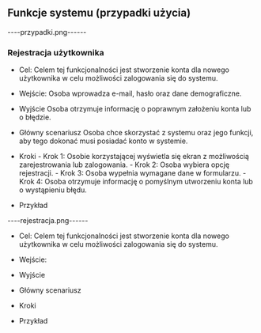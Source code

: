 ## **Funkcje systemu** (przypadki użycia)

----przypadki.png------


### Rejestracja użytkownika

* Cel: 
        Celem tej funkcjonalności jest stworzenie konta dla nowego użytkownika w celu możliwości zalogowania się do systemu.
* Wejście:
        Osoba wprowadza e-mail, hasło oraz dane demograficzne.
* Wyjście
        Osoba otrzymuje informację o poprawnym założeniu konta lub o  błędzie.
* Główny scenariusz
        Osoba chce skorzystać z systemu oraz jego funkcji, aby tego dokonać musi posiadać konto w systemie.
* Kroki
        - Krok 1: Osobie korzystającej wyświetla się ekran z możliwością zarejestrowania lub zalogowania.
        - Krok 2: Osoba wybiera opcję rejestracji.
        - Krok 3: Osoba wypełnia wymagane dane w formularzu.
        - Krok 4: Osoba otrzymuje informację o pomyślnym utworzeniu konta lub o wystąpieniu błędu.

* Przykład

----rejestracja.png------



* Cel: 
        Celem tej funkcjonalności jest stworzenie konta dla nowego użytkownika w celu możliwości zalogowania się do systemu.
* Wejście:
        
* Wyjście

* Główny scenariusz

* Kroki

* Przykład






